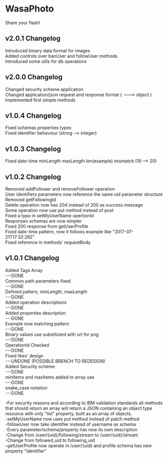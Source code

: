 # WasaPhoto
Share your flash!

## v2.0.1 Changelog
Introduced binary data format for images   
Added controls over banUser and followUser methods   
Introduced some utils for db operations   

## v2.0.0 Changelog
Changed security scheme application   
Changed application/json request and response format ( <type> ---> object )   
Implemented first simple methods   

## v1.0.4 Changelog
Fixed schemas properties types  
Fixed identifier behaviour (string --> integer)  

## v1.0.3 Changelog
Fixed date-time minLength maxLength len(example) mismatch (19 --> 20)   

## v1.0.2 Changelog
Removed addFollower and removeFollower operation   
User identifiers parameters now reference the same uid parameter structure   
Removed getFollowingId   
Delete operation now has 204 instead of 200 as success message   
Some operation now use put method instead of post   
Fixed a typo in setMyUserName opertionId   
Responses schemas are now simpler   
Fixed 200 response from getUserProfile   
Fixed date-time pattern, now it follows example like "2017-07-21T17:32:28Z"   
Fixed reference in methods' requestBody   
   
## v1.0.1 Changelog
Added Tags Array  
---DONE  
Common path parameters fixed  
---DONE  
Defined pattern, minLength, maxLength  
---DONE  
Added operation descriptions  
---DONE  
Added properties description  
---DONE  
Example now matching pattern  
---DONE  
Binary values use substituted with url for png  
---DONE  
OperationId Checked  
---DONE  
Fixed likes' design  
---UNDONE (POSSIBLE BRENCH TO REDESIGN)  
Added Security scheme  
---DONE  
minItems and maxItems added to array use  
---DONE  
snake_case notation  
---DONE  
  
-For security reasons and according to IBM validation standards all methods that should return an array will return a JSON containing an object type resource with only
"list" property, built as an array of objects.  
-setMyUserName now uses put method instead of patch method  
-followUser now take identifier instead of username as schema  
-Every parameter/schema/property has now its own description  
-Change from /user/{uid}/following/stream to /user/{uid}/stream  
-Change from followed_uid to following_uid  
-getUserProfile now operate in /user/{uid} and profile schema has new property "identifier"  

